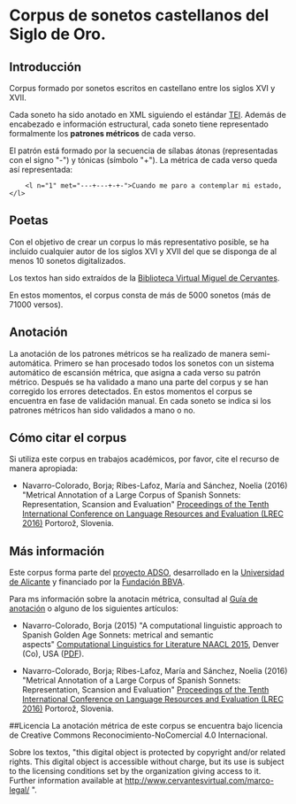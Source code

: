 # Corpus de sonetos castellanos del Siglo de Oro.

## Introducción
Corpus formado por sonetos escritos en castellano entre los siglos XVI y XVII.

Cada soneto ha sido anotado en XML siguiendo el estándar [TEI](http://www.tei-c.org/index.xml). Además de encabezado e información estructural, cada soneto tiene representado formalmente los __patrones métricos__ de cada verso.

El patrón está formado por la secuencia de sílabas átonas (representadas con el signo "-") y tónicas (símbolo "+"). La métrica de cada verso queda así representada:

		<l n="1" met="---+---+-+-">Cuando me paro a contemplar mi estado,</l>

## Poetas
Con el objetivo de crear un corpus lo más representativo posible, se ha incluido cualquier autor de los siglos XVI y XVII del que se disponga de al menos 10 sonetos digitalizados.

Los textos han sido extraídos de la [Biblioteca Virtual Miguel de Cervantes](http://www.cervantesvirtual.com/).

En estos momentos, el corpus consta de más de 5000 sonetos (más de 71000 versos).

## Anotación
La anotación de los patrones métricos se ha realizado de manera semi-automática. Primero se han procesado todos los sonetos con un sistema automático de escansión métrica, que asigna a cada verso su patrón métrico. Después se ha validado a mano una parte del corpus y se han corregido los errores detectados. En estos momentos el corpus se encuentra en fase de validación manual. En cada soneto se indica si los patrones métricos han sido validados a mano o no.

## Cómo citar el corpus
Si utiliza este corpus en trabajos académicos, por favor, cite el recurso de manera apropiada:

- Navarro-Colorado, Borja; Ribes-Lafoz, María and Sánchez, Noelia (2016) "Metrical Annotation of a Large Corpus of Spanish Sonnets: Representation, Scansion and Evaluation" [Proceedings of the Tenth International Conference on Language Resources and Evaluation (LREC 2016)](http://www.lrec-conf.org/proceedings/lrec2016/pdf/453_Paper.pdf) Portorož, Slovenia.

## Más información

Este corpus forma parte del [proyecto ADSO](https://adsoua.wordpress.com/), desarrollado en la [Universidad de Alicante](http://www.ua.es) y financiado por la [Fundación BBVA](http://www.fbbva.es).

Para ms información sobre la anotacin métrica, consultad al [Guía de anotación](https://github.com/bncolorado/CorpusSonetosSigloDeOro/blob/master/GuiaAnotacionMetrica.pdf) o alguno de los siguientes artículos:

- Navarro-Colorado, Borja (2015) "A computational linguistic approach to Spanish Golden Age Sonnets: metrical and semantic aspects" [Computational Linguistics for Literature NAACL 2015](https://sites.google.com/site/clfl2015/), Denver (Co), USA ([PDF](https://aclweb.org/anthology/W/W15/W15-0712.pdf)).

- Navarro-Colorado, Borja; Ribes-Lafoz, María and Sánchez, Noelia (2016) "Metrical Annotation of a Large Corpus of Spanish Sonnets: Representation, Scansion and Evaluation" [Proceedings of the Tenth International Conference on Language Resources and Evaluation (LREC 2016)](http://www.lrec-conf.org/proceedings/lrec2016/pdf/453_Paper.pdf) Portorož, Slovenia.

##Licencia
La anotación métrica de este corpus se encuentra bajo licencia de Creative Commons Reconocimiento-NoComercial 4.0 Internacional.

Sobre los textos, "this digital object is protected by copyright and/or related rights. This digital object is accessible without charge, but its use is subject to the licensing conditions set by the organization giving access to it. Further information available at http://www.cervantesvirtual.com/marco-legal/ ".
